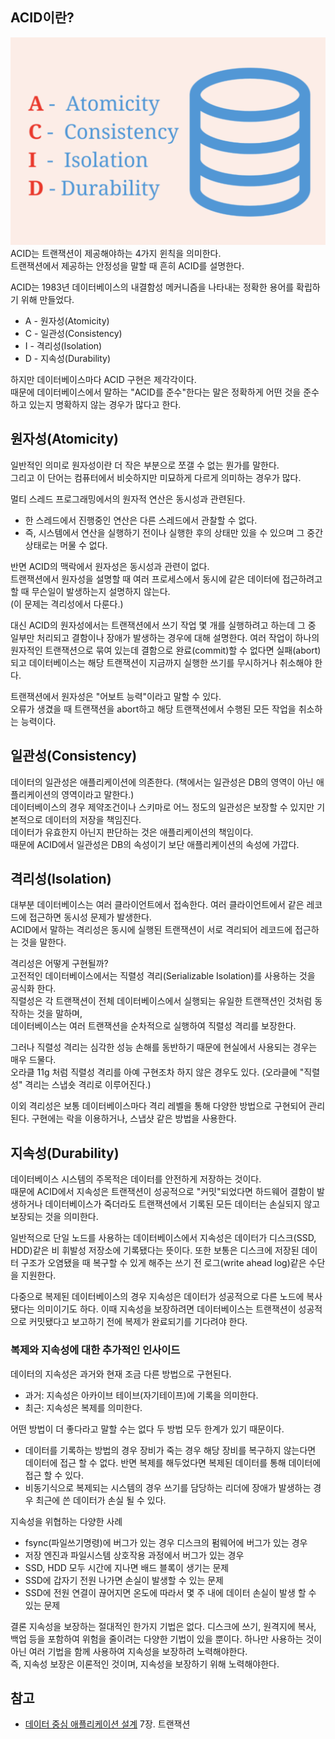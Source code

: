 ## ACID이란?
![ACID 이미지](images/0.png)
ACID는 트랜잭션이 제공해야하는 4가지 윈칙을 의미한다.  
트랜잭션에서 제공하는 안정성을 말할 때 흔히 ACID를 설명한다. 

ACID는 1983년 데이터베이스의 내결함성 메커니즘을 나타내는 정확한 용어를 확립하기 위해 만들었다.
- A - 원자성(Atomicity)
- C - 일관성(Consistency)
-  I - 격리성(Isolation)
- D - 지속성(Durability)

하지만 데이터베이스마다 ACID 구현은 제각각이다.  
때문에  데이터베이스에서 말하는 "ACID를 준수"한다는 말은 정확하게 어떤 것을 준수하고 있는지 명확하지 않는 경우가 많다고 한다.
## 원자성(Atomicity)
일반적인 의미로 원자성이란 더 작은 부분으로 쪼갤 수 없는 뭔가를 말한다.   
그리고 이 단어는 컴퓨터에서 비슷하지만 미묘하게 다르게 의미하는 경우가 많다.  

멀티 스레드 프로그래밍에서의 원자적 연산은 동시성과 관련된다.  
- 한 스레드에서 진행중인 연산은 다른 스레드에서 관찰할 수 없다.
- 즉, 시스템에서 연산을 실행하기 전이나 실행한 후의 상태만 있을 수 있으며 그 중간 상태로는 머물 수 없다.

반면 ACID의 맥락에서 원자성은 동시성과 관련이 없다.  
트랜잭션에서 원자성을 설명할 때 여러 프로세스에서 동시에 같은 데이터에 접근하려고 할 때 무슨일이 발생하는지 설명하지 않는다.  
(이 문제는 격리성에서 다룬다.)  

대신 ACID의 원자성에서는 트랜잭션에서 쓰기 작업 몇 개를 실행하려고 하는데 그 중 일부만 처리되고 결함이나 장애가 발생하는 경우에 대해 설명한다. 여러 작업이 하나의 원자적인 트랜잭션으로 묶여 있는데 결함으로 완료(commit)할 수 없다면 실패(abort)되고 데이터베이스는 해당 트랜잭션이 지금까지 실행한 쓰기를 무시하거나 취소해야 한다.  

트랜잭션에서 원자성은 "어보트 능력"이라고 말할 수 있다.  
오류가 생겼을 때 트랜잭션을 abort하고 해당 트랜잭션에서 수행된 모든 작업을 취소하는 능력이다.  
## 일관성(Consistency)
데이터의 일관성은 애플리케이션에 의존한다. (책에서는 일관성은 DB의 영역이 아닌 애플리케이션의 영역이라고 말한다.)  
데이터베이스의 경우 제약조건이나 스키마로 어느 정도의 일관성은 보장할 수 있지만 기본적으로 데이터의 저장을 책임진다.  
데이터가 유효한지 아닌지 판단하는 것은 애플리케이션의 책임이다.  
때문에 ACID에서 일관성은 DB의 속성이기 보단 애플리케이션의 속성에 가깝다. 
## 격리성(Isolation)
대부분 데이터베이스는 여러 클라이언트에서 접속한다. 여러 클라이언트에서 같은 레코드에 접근하면 동시성 문제가 발생한다.  
ACID에서 말하는 격리성은 동시에 실행된 트랜잭션이 서로 격리되어 레코드에 접근하는 것을 말한다.

격리성은 어떻게 구현될까?  
고전적인 데이터베이스에서는 직렬성 격리(Serializable Isolation)를 사용하는 것을 공식화 한다.  
직렬성은 각 트랜잭션이 전체 데이터베이스에서 실행되는 유일한 트랜잭션인 것처럼 동작하는 것을 말하며,  
데이터베이스는 여러 트랜잭션을 순차적으로 실행하여 직렬성 격리를 보장한다. 

그러나 직렬성 격리는 심각한 성능 손해를 동반하기 때문에 현실에서 사용되는 경우는 매우 드물다.  
오라클 11g 처럼 직렬성 격리를 아예 구현조차 하지 않은 경우도 있다. (오라클에 "직렬성" 격리는 스냅숏 격리로 이루어진다.)

이외 격리성은 보통 데이터베이스마다 격리 레벨을 통해 다양한 방법으로 구현되어 관리된다.
구현에는 락을 이용하거나, 스냅샷 같은 방법을 사용한다.
## 지속성(Durability)
데이터베이스 시스템의 주목적은 데이터를 안전하게 저장하는 것이다.  
때문에 ACID에서 지속성은 트랜잭션이 성공적으로 "커밋"되었다면 하드웨어 결함이 발생하거나 데이터베이스가 죽더라도 트랜잭션에서 기록된 모든 데이터는 손실되지 않고 보장되는 것을 의미한다.

일반적으로 단일 노드를 사용하는 데이터베이스에서 지속성은 데이터가 디스크(SSD, HDD)같은 비 휘발성 저장소에 기록됐다는 뜻이다. 또한 보통은 디스크에 저장된 데이터 구조가 오염됐을 때 복구할 수 있게 해주는 쓰기 전 로그(write ahead log)같은 수단을 지원한다.

다중으로 복제된 데이터베이스의 경우 지속성은 데이터가 성공적으로 다른 노드에 복사됐다는 의미이기도 하다.
이때 지속성을 보장하려면 데이터베이스는 트랜잭션이 성공적으로 커밋됐다고 보고하기 전에 복제가 완료되기를 기다려야 한다.
### 복제와 지속성에 대한 추가적인 인사이드
데이터의 지속성은 과거와 현재 조금 다른 방법으로 구현된다.
- 과거: 지속성은 아카이브 테이브(자기테이프)에 기록을 의미한다.
- 최근: 지속성은 복제를 의미한다.

어떤 방법이 더 좋다라고 말할 수는 없다 두 방법 모두 한계가 있기 때문이다.
- 데이터를 기록하는 방법의 경우 장비가 죽는 경우 해당 장비를 복구하지 않는다면 데이터에 접근 할 수 없다. 반면 복제를 해두었다면 복제된 데이터를 통해 데이터에 접근 할 수 있다.
- 비동기식으로 복제되는 시스템의 경우 쓰기를 담당하는 리더에 장애가 발생하는 경우 최근에 쓴 데이터가 손실 될 수 있다.

지속성을 위협하는 다양한 사례
- fsync(파일쓰기명령)에 버그가 있는 경우 디스크의 펌웨어에 버그가 있는 경우
- 저장 엔진과 파일시스템 상호작용 과정에서 버그가 있는 경우
- SSD, HDD 모두 시간에 지나면 배드 블록이 생기는 문제
- SSD에 갑자기 전원 나가면 손실이 발생할 수 있는 문제
- SSD에 전원 연결이 끊어지면 온도에 따라서 몇 주 내에 데이터 손실이 발생 할 수 있는 문제

결론
지속성을 보장하는 절대적인 한가지 기법은 없다. 디스크에 쓰기, 원격지에 복사, 백업 등을 포함하여 위험을 줄이려는 다양한 기법이 있을 뿐이다. 하나만 사용하는 것이 아닌 여러 기법을 함께 사용하여 지속성을 보장하려 노력해야한다.  
즉, 지속성 보장은 이론적인 것이며, 지속성을 보장하기 위해 노력해야한다.

## 참고
- [데이터 중심 애플리케이션 설계](https://www.yes24.com/Product/Goods/59566585) 7장. 트랜잭션